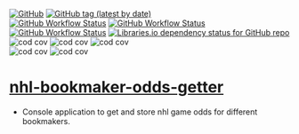 [![GitHub](https://img.shields.io/github/license/cole-titze/nhl-bookmaker-odds-getter?color=brightgreen)](https://github.com/cole-titze/nhl-bookmaker-odds-getter/blob/main/LICENSE.md)
[![GitHub tag (latest by date)](https://img.shields.io/github/v/tag/cole-titze/nhl-bookmaker-odds-getter?label=Release)](https://github.com/cole-titze/nhl-bookmaker-odds-getter/releases)
\
[![GitHub Workflow Status](https://img.shields.io/github/actions/workflow/status/cole-titze/nhl-bookmaker-odds-getter/build.yml?label=Build)](https://github.com/cole-titze/nhl-bookmaker-odds-getter/actions/workflows/build.yml)
[![GitHub Workflow Status](https://img.shields.io/github/actions/workflow/status/cole-titze/nhl-bookmaker-odds-getter/test.yml?label=Tests)](https://github.com/cole-titze/nhl-bookmaker-odds-getter/actions/workflows/test.yml)
[![GitHub Workflow Status](https://img.shields.io/github/actions/workflow/status/cole-titze/nhl-bookmaker-odds-getter/docker-publish.yml?label=Docker%20Publish)](https://github.com/cole-titze/nhl-bookmaker-odds-getter/actions/workflows/docker-publish.yml)
[![Libraries.io dependency status for GitHub repo](https://img.shields.io/librariesio/github/cole-titze/nhl-bookmaker-odds-getter?label=Dependencies)](https://libraries.io/github/cole-titze/nhl-bookmaker-odds-getter)
\
![cod cov](https://nhlblobstorage.blob.core.windows.net/repobadges/nhlBookmakerOddsGetterBusinessLogicBadge.svg)
![cod cov](https://nhlblobstorage.blob.core.windows.net/repobadges/nhlBookmakerOddsGetterServicesBadge.svg)
![cod cov](https://nhlblobstorage.blob.core.windows.net/repobadges/nhlBookmakerOddsGetterEntitiesBadge.svg)
\
![cod cov](https://nhlblobstorage.blob.core.windows.net/repobadges/nhlBookmakerOddsGetterEntryBadge.svg)
![cod cov](https://nhlblobstorage.blob.core.windows.net/repobadges/nhlBookmakerOddsGetterDataAccessBadge.svg)

# [nhl-bookmaker-odds-getter](https://github.com/cole-titze/nhl-bookmaker-odds-getter/wiki/Nhl-Bookmaker-Odds-Getter)

+ Console application to get and store nhl game odds for different bookmakers.
